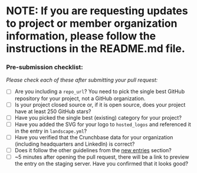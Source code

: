 # **NOTE: If you are requesting updates to project or member organization information, please follow the instructions in the README.md file.**

### Pre-submission checklist:

*Please check each of these after submitting your pull request:*

* [ ] Are you including a `repo_url`? You need to pick the single best GitHub repository for your project, not a GitHub organization.
* [ ] Is your project closed source or, if it is open source, does your project have at least 250 GitHub stars?
* [ ] Have you picked the single best (existing) category for your project?
* [ ] Have you added the SVG for your logo to `hosted_logos` and referenced it in the entry in `landscape.yml`?
* [ ] Have you verified that the Crunchbase data for your organization (including headquarters and LinkedIn) is correct?
* [ ] Does it follow the other guidelines from the [new entries](https://github.com/ossf/ossf-landscape#new-entries) section?
* [ ] ~5 minutes after opening the pull request, there will be a link to preview the entry on the staging server. Have you confirmed that it looks good?
